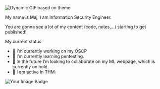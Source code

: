<picture>
  <source media="(prefers-color-scheme: dark)" srcset="https://github.com/user-attachments/assets/63b0927f-3af2-4d18-9c42-a1b7da4b16f3">
  <source media="(prefers-color-scheme: light)" srcset="https://github.com/user-attachments/assets/da73339e-c155-4058-8732-1b6cbfa0a031">
  <img alt="Dynamic GIF based on theme" src="https://github.com/user-attachments/assets/da73339e-c155-4058-8732-1b6cbfa0a031">
</picture>

My name is Maj, I am Information Security Engineer.

You are gonna see a lot of my content (code, notes,...) starting to get published!

My current status:

- 🏢 I’m currently working on my OSCP
- 🔎 I’m currently learning pentesting.
- 🤖 In the future I’m looking to collaborate on my ML webpage, which is currently on hold.
- 📢 I am active in THM:

<img src="https://tryhackme-badges.s3.amazonaws.com/Mulc.png" alt="Your Image Badge" />





